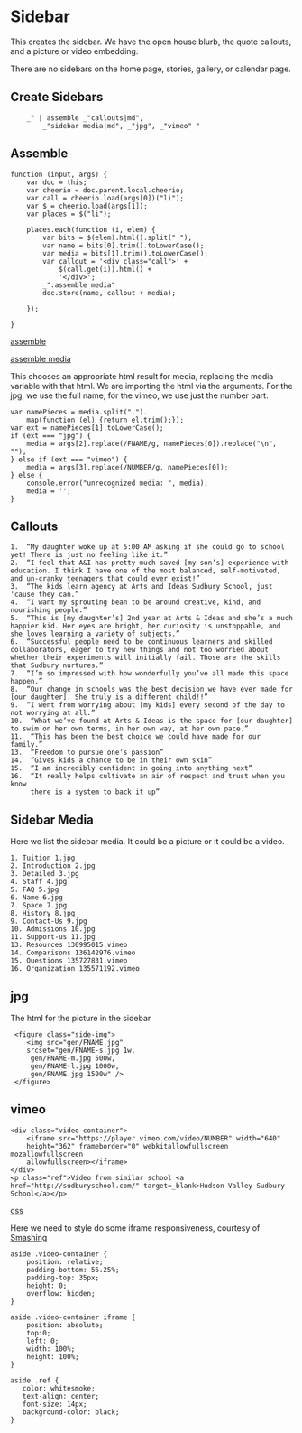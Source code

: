 # Sidebar

This creates the sidebar. We have the open house blurb, the quote callouts,
and a picture or video embedding. 

There are no sidebars on the home page, stories, gallery, or calendar page. 

## Create Sidebars

        _" | assemble _"callouts|md", 
            _"sidebar media|md", _"jpg", _"vimeo" "

[](# "transform:")


## Assemble 

    function (input, args) {
        var doc = this;
        var cheerio = doc.parent.local.cheerio;
        var call = cheerio.load(args[0])("li");
        var $ = cheerio.load(args[1]);
        var places = $("li");

        places.each(function (i, elem) {
            var bits = $(elem).html().split(" ");
            var name = bits[0].trim().toLowerCase();
            var media = bits[1].trim().toLowerCase();
            var callout = '<div class="call">' + 
                $(call.get(i)).html() +
                '</div>';
            _":assemble media"    
            doc.store(name, callout + media);

        });

    }


[assemble](# "define:")


[assemble media]()

This chooses an appropriate html result for media, replacing the media
variable with that html. We are importing the html via the arguments. For the
jpg, we use the full name, for the vimeo, we use just the number part. 

    var namePieces = media.split(".").
        map(function (el) {return el.trim();});
    var ext = namePieces[1].toLowerCase();
    if (ext === "jpg") {
        media = args[2].replace(/FNAME/g, namePieces[0]).replace("\n", "");
    } else if (ext === "vimeo") {
        media = args[3].replace(/NUMBER/g, namePieces[0]);
    } else {
        console.error("unrecognized media: ", media);
        media = '';
    }



## Callouts

    1.  “My daughter woke up at 5:00 AM asking if she could go to school yet! There is just no feeling like it.”
    2.  “I feel that A&I has pretty much saved [my son’s] experience with education. I think I have one of the most balanced, self-motivated, and un-cranky teenagers that could ever exist!”
    3.  “The kids learn agency at Arts and Ideas Sudbury School, just 'cause they can.”
    4.  “I want my sprouting bean to be around creative, kind, and nourishing people.”
    5.  “This is [my daughter’s] 2nd year at Arts & Ideas and she’s a much happier kid. Her eyes are bright, her curiosity is unstoppable, and she loves learning a variety of subjects.”
    6.  “Successful people need to be continuous learners and skilled collaborators, eager to try new things and not too worried about whether their experiments will initially fail. Those are the skills that Sudbury nurtures.”
    7.  “I’m so impressed with how wonderfully you’ve all made this space happen.”
    8.  “Our change in schools was the best decision we have ever made for [our daughter]. She truly is a different child!!”
    9.  “I went from worrying about [my kids] every second of the day to not worrying at all.”
    10.  “What we’ve found at Arts & Ideas is the space for [our daughter] to swim on her own terms, in her own way, at her own pace.”
    11.  “This has been the best choice we could have made for our family.”
    13.  “Freedom to pursue one's passion” 
    14.  “Gives kids a chance to be in their own skin” 
    15.  “I am incredibly confident in going into anything next” 
    16.  “It really helps cultivate an air of respect and trust when you know
         there is a system to back it up” 


## Sidebar Media

Here we list the sidebar media. It could be a picture or it could be a video. 

    1. Tuition 1.jpg
    2. Introduction 2.jpg
    3. Detailed 3.jpg
    4. Staff 4.jpg
    5. FAQ 5.jpg
    6. Name 6.jpg
    7. Space 7.jpg
    8. History 8.jpg
    9. Contact-Us 9.jpg
    10. Admissions 10.jpg
    11. Support-us 11.jpg
    13. Resources 130995015.vimeo
    14. Comparisons 136142976.vimeo
    15. Questions 135727831.vimeo
    16. Organization 135571192.vimeo


## jpg

The html for the picture in the sidebar

     <figure class="side-img"> 
        <img src="gen/FNAME.jpg"
        srcset="gen/FNAME-s.jpg 1w,
         gen/FNAME-m.jpg 500w, 
         gen/FNAME-l.jpg 1000w, 
         gen/FNAME.jpg 1500w" /> 
     </figure>

## vimeo

    
    <div class="video-container">
        <iframe src="https://player.vimeo.com/video/NUMBER" width="640"
        height="362" frameborder="0" webkitallowfullscreen mozallowfullscreen
        allowfullscreen></iframe>
    </div>
    <p class="ref">Video from similar school <a href="http://sudburyschool.com/" target=_blank>Hudson Valley Sudbury School</a></p>
 
[css]()

Here we need to style do some iframe responsiveness, courtesy of [Smashing](https://www.smashingmagazine.com/2014/02/making-embedded-content-work-in-responsive-design/)

    aside .video-container {
        position: relative;
        padding-bottom: 56.25%;
        padding-top: 35px;
        height: 0;
        overflow: hidden;
    }

    aside .video-container iframe {
        position: absolute;
        top:0;
        left: 0;
        width: 100%;
        height: 100%;
    }

    aside .ref {
       color: whitesmoke;
       text-align: center;
       font-size: 14px;
       background-color: black;
    }
